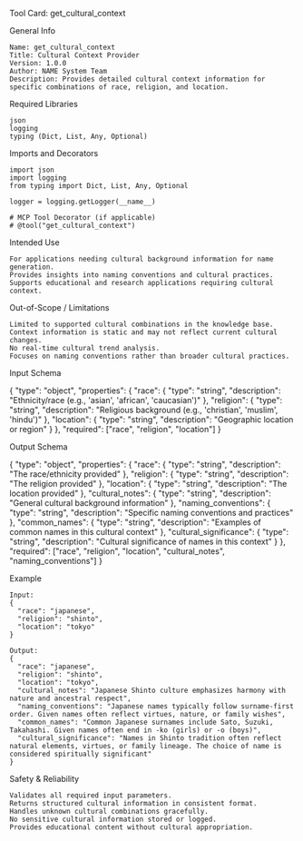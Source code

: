 Tool Card: get_cultural_context

General Info

    Name: get_cultural_context
    Title: Cultural Context Provider
    Version: 1.0.0
    Author: NAME System Team
    Description: Provides detailed cultural context information for specific combinations of race, religion, and location.

Required Libraries

    json
    logging
    typing (Dict, List, Any, Optional)

Imports and Decorators

    import json
    import logging
    from typing import Dict, List, Any, Optional

    logger = logging.getLogger(__name__)

    # MCP Tool Decorator (if applicable)
    # @tool("get_cultural_context")

Intended Use

    For applications needing cultural background information for name generation.
    Provides insights into naming conventions and cultural practices.
    Supports educational and research applications requiring cultural context.

Out-of-Scope / Limitations

    Limited to supported cultural combinations in the knowledge base.
    Context information is static and may not reflect current cultural changes.
    No real-time cultural trend analysis.
    Focuses on naming conventions rather than broader cultural practices.

Input Schema

{
  "type": "object",
  "properties": {
    "race": {
      "type": "string",
      "description": "Ethnicity/race (e.g., 'asian', 'african', 'caucasian')"
    },
    "religion": {
      "type": "string",
      "description": "Religious background (e.g., 'christian', 'muslim', 'hindu')"
    },
    "location": {
      "type": "string",
      "description": "Geographic location or region"
    }
  },
  "required": ["race", "religion", "location"]
}

Output Schema

{
  "type": "object",
  "properties": {
    "race": {
      "type": "string",
      "description": "The race/ethnicity provided"
    },
    "religion": {
      "type": "string",
      "description": "The religion provided"
    },
    "location": {
      "type": "string",
      "description": "The location provided"
    },
    "cultural_notes": {
      "type": "string",
      "description": "General cultural background information"
    },
    "naming_conventions": {
      "type": "string",
      "description": "Specific naming conventions and practices"
    },
    "common_names": {
      "type": "string",
      "description": "Examples of common names in this cultural context"
    },
    "cultural_significance": {
      "type": "string",
      "description": "Cultural significance of names in this context"
    }
  },
  "required": ["race", "religion", "location", "cultural_notes", "naming_conventions"]
}

Example

    Input:
    {
      "race": "japanese",
      "religion": "shinto",
      "location": "tokyo"
    }
    
    Output:
    {
      "race": "japanese",
      "religion": "shinto",
      "location": "tokyo",
      "cultural_notes": "Japanese Shinto culture emphasizes harmony with nature and ancestral respect",
      "naming_conventions": "Japanese names typically follow surname-first order. Given names often reflect virtues, nature, or family wishes",
      "common_names": "Common Japanese surnames include Sato, Suzuki, Takahashi. Given names often end in -ko (girls) or -o (boys)",
      "cultural_significance": "Names in Shinto tradition often reflect natural elements, virtues, or family lineage. The choice of name is considered spiritually significant"
    }

Safety & Reliability

    Validates all required input parameters.
    Returns structured cultural information in consistent format.
    Handles unknown cultural combinations gracefully.
    No sensitive cultural information stored or logged.
    Provides educational content without cultural appropriation.
